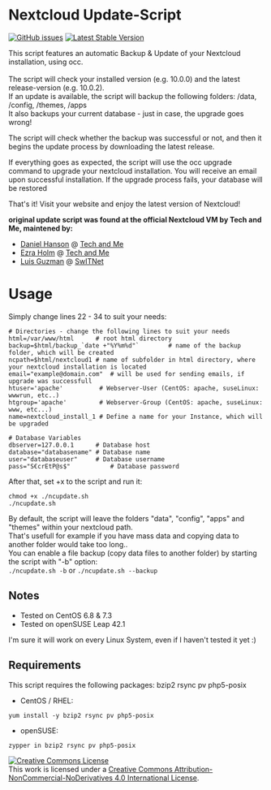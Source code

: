 # Nextcloud Update-Script

[![GitHub issues](https://img.shields.io/github/issues/PietsHost/nextcloud-Update-Script.svg)](https://github.com/PietsHost/nextcloud-Update-Script/issues)
<a href="https://github.com/PietsHost/nextcloud-Update-Script/releases"><img src="https://img.shields.io/badge/release-v1.6-blue.svg" alt="Latest Stable Version"></a>

This script features an automatic Backup & Update of your Nextcloud installation, using occ.<br /><br />
The script will check your installed version (e.g. 10.0.0) and the latest release-version (e.g. 10.0.2).<br />
If an update is available, the script will backup the following folders: /data, /config, /themes, /apps<br />
It also backups your current database - just in case, the upgrade goes wrong!

The script will check whether the backup was successful or not, and then it begins the update process by downloading the latest release.

If everything goes as expected, the script will use the occ upgrade command to upgrade your nextcloud installation.  You will receive an email upon successful installation. If the upgrade process fails, your database will be restored

That's it! Visit your website and enjoy the latest version of Nextcloud!


<b> original update script was found at the official Nextcloud VM by Tech and Me, maintened by:</b>
* [Daniel Hanson](https://github.com/enoch85) @ [Tech and Me](https://www.techandme.se)
* [Ezra Holm](https://github.com/ezraholm50) @ [Tech and Me](https://www.techandme.se)
* [Luis Guzman](https://github.com/Ark74) @ [SwITNet](https://switnet.net)


# Usage
Simply change lines 22 - 34 to suit your needs:
```
# Directories - change the following lines to suit your needs
html=/var/www/html		# root html directory
backup=$html/backup_`date +"%Y%m%d"`		# name of the backup folder, which will be created
ncpath=$html/nextcloud1	# name of subfolder in html directory, where your nextcloud installation is located
email="example@domain.com"	# will be used for sending emails, if upgrade was successfull
htuser='apache'  		 # Webserver-User (CentOS: apache, suseLinux: wwwrun, etc..)
htgroup='apache' 		 # Webserver-Group (CentOS: apache, suseLinux: www, etc...)
name=nextcloud_install_1 # Define a name for your Instance, which will be upgraded

# Database Variables
dbserver=127.0.0.1		# Database host
database="databasename"	# Database name
user="databaseuser"		# Database username
pass="S€crEtP@s$"			# Database password
```

After that, set +x to the script and run it:
```
chmod +x ./ncupdate.sh
./ncupdate.sh
```
By default, the script will leave the folders "data", "config", "apps" and "themes" within your nextcloud path. <br />
That's usefull for example if you have mass data and copying data to another folder would take too long..<br />
You can enable a file backup (copy data files to another folder) by starting the script with "-b" option:<br />
``./ncupdate.sh -b`` or ``./ncupdate.sh --backup`` 

## Notes
* Tested on CentOS 6.8 & 7.3
* Tested on openSUSE Leap 42.1

I'm sure it will work on every Linux System, even if I haven't tested it yet :)

## Requirements
This script requires the following packages: bzip2 rsync pv php5-posix

* CentOS / RHEL:
```
yum install -y bzip2 rsync pv php5-posix
```
* openSUSE:
```
zypper in bzip2 rsync pv php5-posix
```

<a rel="license" href="http://creativecommons.org/licenses/by-nc-nd/4.0/"><img alt="Creative Commons License" style="border-width:0" src="https://i.creativecommons.org/l/by-nc-nd/4.0/88x31.png" /></a><br />This work is licensed under a <a rel="license" href="http://creativecommons.org/licenses/by-nc-nd/4.0/">Creative Commons Attribution-NonCommercial-NoDerivatives 4.0 International License</a>.
